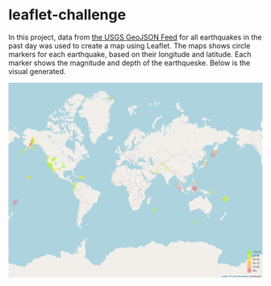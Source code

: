 # leaflet-challenge

In this project,
data from [the USGS GeoJSON Feed](https://earthquake.usgs.gov/earthquakes/feed/v1.0/geojson.php) for all earthquakes in the past day was used to create a map using Leaflet. The maps shows circle markers for each earthquake, based on their longitude and latitude. Each marker shows the magnitude and depth of the earthqueske. Below is the visual generated. 

![Map Visual](./images/MapScreenshot.png "Screenshot of Map")